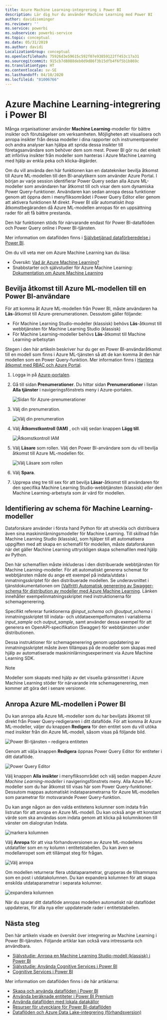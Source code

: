 ```yaml
---
title: Azure Machine Learning-integrering i Power BI
description: Lär dig hur du använder Machine Learning med Power BI
author: davidiseminger
ms.reviewer: ''
ms.service: powerbi
ms.subservice: powerbi-service
ms.topic: conceptual
ms.date: 05/31/2019
ms.author: davidi
LocalizationGroup: conceptual
ms.openlocfilehash: 75926d3e59615c592f07e93859122ff453c17a31
ms.sourcegitcommit: 915cb7d8088deb0d9d86f3b15dfb4f6f5b1b869c
ms.translationtype: HT
ms.contentlocale: sv-SE
ms.lasthandoff: 04/10/2020
ms.locfileid: "81006766"
---
```

# <a name="azure-machine-learning-integration-in-power-bi"></a>Azure Machine Learning-integrering i Power BI

Många organisationer använder **Machine Learning**-modeller för bättre insikter och förutsägelser om verksamheten. Möjligheten att visualisera och anropa insikter från dessa modeller i dina rapporter och instrumentpaneler och andra analyser kan hjälpa att sprida dessa insikter till företagsanvändare som behöver dem som mest.  Power BI gör nu det enkelt att införliva insikter från modeller som hanteras i Azure Machine Learning med hjälp av enkla peka och klicka-åtgärder.

Om du vill använda den här funktionen kan en datatekniker bevilja åtkomst till Azure ML-modellen till den BI-analytikern som använder Azure Portal.  I början av varje session identifierar Power Query sedan alla Azure ML-modeller som användaren har åtkomst till och visar dem som dynamiska Power Query-funktioner.  Användaren kan sedan anropa dessa funktioner genom att öppna dem i menyfliksområdet i Power Query Editor eller genom att aktivera funktionen M direkt. Power BI slår automatiskt ihop åtkomstbegäranden då Azure ML-modellen anropas för en uppsättning rader för att få bättre prestanda.

Den här funktionen stöds för närvarande endast för Power BI-dataflöden och Power Query online i Power BI-tjänsten.

Mer information om dataflöden finns i [Självbetjänad dataförberedelse i Power BI](service-dataflows-overview.md).

Om du vill veta mer om Azure Machine Learning kan du läsa:

- Översikt:  [Vad är Azure Machine Learning?](https://docs.microsoft.com/azure/machine-learning/service/overview-what-is-azure-ml)
- Snabbstarter och självstudier för Azure Machine Learning:  [Dokumentation om Azure Machine Learning](https://docs.microsoft.com/azure/machine-learning/)

## <a name="granting-access-to-the-azure-ml-model-to-a-power-bi-user"></a>Bevilja åtkomst till Azure ML-modellen till en Power BI-användare

För att komma åt Azure ML-modellen från Power BI, måste användaren ha **Läs**-åtkomst till Azure-prenumerationen.  Dessutom gäller följande:

- För Machine Learning Studio-modeller (klassisk) behövs **Läs**-åtkomst till webbtjänsten för Machine Learning Studio (klassisk)
- För Machine Learning-modeller behövs **Läs**-åtkomst till Machine Learning-arbetsytan

Stegen i den här artikeln beskriver hur du ger en Power BI-användaråtkomst till en modell som finns i Azure ML-tjänsten så att de kan komma åt den här modellen som en Power Query-funktion.  Mer information finns i [Hantera åtkomst med RBAC och Azure Portal](https://docs.microsoft.com/azure/role-based-access-control/role-assignments-portal).

1. Logga in på [Azure-portalen](https://portal.azure.com).

2. Gå till sidan **Prenumerationer**. Du hittar sidan **Prenumerationer** i listan **Alla tjänster** i navigeringsfönstrets meny i Azure-portalen.

    ![Sidan för Azure-prenumerationer](media/service-machine-learning-integration/machine-learning-integration_01.png)

3. Välj din prenumeration.

    ![Välj din prenumeration](media/service-machine-learning-integration/machine-learning-integration_02.png)

4. Välj **Åtkomstkontroll (IAM)** , och välj sedan knappen **Lägg till**.

    ![Åtkomstkontroll IAM](media/service-machine-learning-integration/machine-learning-integration_03.png)

5. Välj **Läsare** som rollen. Välj den Power BI-användare som du vill bevilja åtkomst till Azure ML-modellen för.

    ![Välj Läsare som rollen](media/service-machine-learning-integration/machine-learning-integration_04.png)

6. Välj **Spara**.

7. Upprepa steg tre till sex för att bevilja **Läsar**-åtkomst till användaren för den specifika Machine Learning Studio-webbtjänsten (klassisk) *eller* den Machine Learning-arbetsyta som är värd för modellen.


## <a name="schema-discovery-for-machine-learning-models"></a>Identifiering av schema för Machine Learning-modeller

Dataforskare använder i första hand Python för att utveckla och distribuera även sina maskininlärningsmodeller för Machine Learning.  Till skillnad från Machine Learning Studio (klassisk), som hjälper till att automatisera uppgiften med att skapa en schemafil för modellen, måste dataforskaren när det gäller Machine Learning uttryckligen skapa schemafilen med hjälp av Python.

Den här schemafilen måste inkluderas i den distribuerade webbtjänsten för Machine Learning-modeller. För att automatiskt generera schemat för webbtjänsten måste du ange ett exempel på indata/utdata i inmatningsskriptet för den distribuerade modellen. Se underavsnittet i tjänstdokumentationen om [(Valfritt) Automatisk generering av Swagger-schema för distribution av modeller med Azure Machine Learning](https://docs.microsoft.com/azure/machine-learning/how-to-deploy-and-where#optional-define-model-web-service-schema). Länken innehåller exempelinmatningsskriptet med instruktionerna för schemagenerering. 

Specifikt refererar funktionerna *\@input_schema* och *\@output_schema* i inmatningsskriptet till indata- och utdataexempelformaten i variablerna *input_sample* och *output_sample*, samt använder dessa exempel för att generera en OpenAPI-specifikation (Swagger) för webbtjänsten under distributionen.

Dessa instruktioner för schemagenerering genom uppdatering av inmatningsskriptet måste även tillämpas på de modeller som skapas med hjälp av automatiserade maskininlärningsexperiment via Azure Machine Learning SDK.

> [!NOTE]
> Modeller som skapats med hjälp av det visuella gränssnittet i Azure Machine Learning stöder för närvarande inte schemagenerering, men kommer att göra det i senare versioner. 

## <a name="invoking-the-azure-ml-model-in-power-bi"></a>Anropa Azure ML-modellen i Power BI

Du kan anropa alla Azure ML-modeller som du har beviljats åtkomst till direkt från Power Query-redigeraren i ditt dataflöde. För att komma åt Azure ML-modeller, väljer du knappen **Redigera** för den entitet som du vill utöka med insikter från din Azure ML-modell, såsom visas på följande bild.

![Power BI-tjänsten – redigera entiteten](media/service-machine-learning-integration/machine-learning-integration_05.png)

Genom att välja knappen **Redigera** öppnas Power Query Editor för entiteter i ditt dataflöde.

![Power Query Editor](media/service-machine-learning-integration/machine-learning-integration_06.png)

Välj knappen **Alla insikter** i menyfliksområdet och välj sedan mappen _Azure Machine Learning-modeller_ i navigeringsfönstrets meny. Alla Azure ML-modeller som du har åtkomst till visas här som Power Query-funktioner. Dessutom mappas automatiskt indataparametrarna för Azure ML-modellen som parametrar för motsvarande Power Query-funktion.

Du kan ange någon av den valda entitetens kolumner som indata från listrutan för att anropa en Azure ML-modell. Du kan också ange ett konstant värde som ska användas som indata genom att klicka på kolumnikonen till vänster om dialogrutan Indata.

![markera kolumnen](media/service-machine-learning-integration/machine-learning-integration_07.png)

Välj **Anropa** för att visa förhandsversionen av Azure ML-modellens utdatafiler som en ny kolumn i entitetstabellen. Du kan även se modellanropet som ett tillämpat steg för frågan.

![Välj anropa](media/service-machine-learning-integration/machine-learning-integration_08.png)

Om modellen returnerar flera utdataparametrar, grupperas de tillsammans som en post i utdatakolumnen. Du kan expandera kolumnen för att skapa enskilda utdataparametrar i separata kolumner.

![expandera kolumnen](media/service-machine-learning-integration/machine-learning-integration_09.png)

När du sparar ditt dataflöde anropas modellen automatiskt när dataflödet uppdateras, för alla nya eller uppdaterade rader i entitetstabellen.

## <a name="next-steps"></a>Nästa steg

Den här artikeln visade en översikt över integrering av Machine Learning i Power BI-tjänsten. Följande artiklar kan också vara intressanta och användbara. 

* [Självstudie: Anropa en Machine Learning Studio-modell (klassisk) i Power BI](service-tutorial-invoke-machine-learning-model.md)
* [Självstudie: Använda Cognitive Services i Power BI](service-tutorial-use-cognitive-services.md)
* [Cognitive Services i Power BI](service-cognitive-services.md)

Mer information om dataflöden finns i de här artiklarna:
* [Skapa och använda dataflöden i Power BI](service-dataflows-create-use.md)
* [Använda beräknade entiteter i Power BI Premium](service-dataflows-computed-entities-premium.md)
* [Använda dataflöden med lokala datakällor](service-dataflows-on-premises-gateways.md)
* [Resurser för utvecklare för Power BI-dataflöden](service-dataflows-developer-resources.md)
* [Dataflöden och Azure Data Lake-integrering (förhandsversion)](service-dataflows-azure-data-lake-integration.md)


